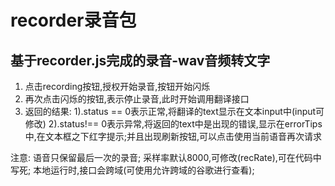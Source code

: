 # recorder录音包
<!-- htt-2020-05-28 -->

##  基于recorder.js完成的录音-wav音频转文字

1.  点击recording按钮,授权开始录音,按钮开始闪烁
2.  再次点击闪烁的按钮,表示停止录音,此时开始调用翻译接口
3.  返回的结果:
    1).status == 0表示正常,将翻译的text显示在文本input中(input可修改)
    2).status!== 0表示异常,将返回的text中是出现的错误,显示在errorTips中,在文本框之下红字提示;并且出现刷新按钮,可以点击使用当前语音再次请求

注意:
  语音只保留最后一次的录音;
  采样率默认8000,可修改(recRate),可在代码中写死;
  本地运行时,接口会跨域(可使用允许跨域的谷歌进行查看);
